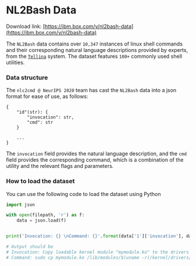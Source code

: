 # NL2Bash Data

Download link: [https://ibm.box.com/v/nl2bash-data](https://ibm.box.com/v/nl2bash-data)

The `NL2Bash` data contains over `10,347` instances of linux shell commands and their 
corresponding natural language descriptions provided by experts, from the 
[`Tellina`](https://github.com/TellinaTool/nl2bash/tree/master/data) system. 
The dataset features `100+` commonly used shell utilities.

### Data structure

The `nlc2cmd @ NeurIPS 2020` team has cast the `NL2Bash` data into a json format for ease of 
use, as follows:

```
{
	"id"(str): {
		"invocation": str,
		"cmd": str
	}
	
	...
}
```

The `invocation` field provides the natural language description, and the `cmd` field 
provides the corresponding command, which is a combination of the utility and the 
relevant flags and parameters.



### How to load the dataset

You can use the following code to load the dataset using Python

```python
import json

with open(filepath, 'r') as f:
    data = json.load(f)


print('Invocation: {} \nCommand: {}'.format(data['1']['invocation'], data['1']['cmd']))

# Output should be
# Invocation: Copy loadable kernel module "mymodule.ko" to the drivers in modules directory matchig current kernel. 
# Command: sudo cp mymodule.ko /lib/modules/$(uname -r)/kernel/drivers/

```
